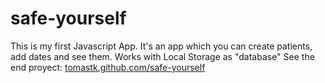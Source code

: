 # safe-yourself
This is my first Javascript App. It's an app which you can create patients, add dates and see them. Works with Local Storage as "database"
See the end proyect: <a href="tomastk.github.com">tomastk.github.com/safe-yourself</a>
